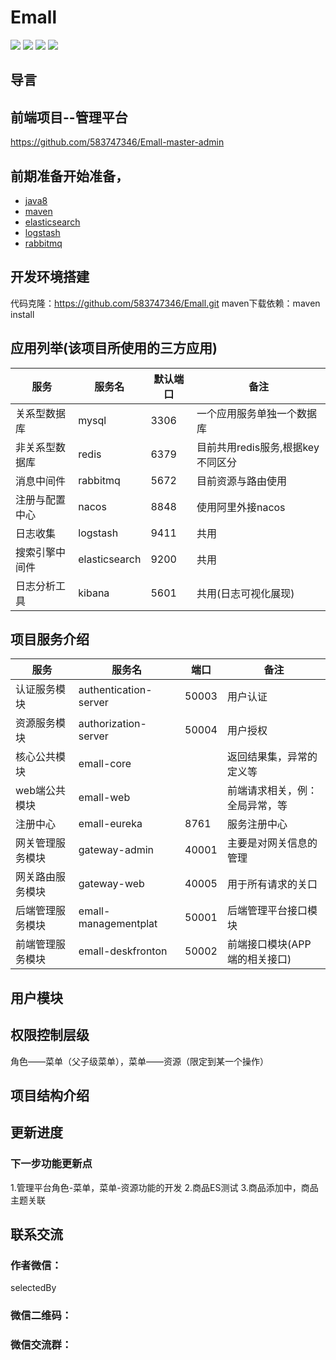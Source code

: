 # Emall

[![](https://travis-ci.org/583747346/Emall.svg?branch=master)](https://github.com/583747346/Emall)
[![](https://codecov.io/gh/583747346/Emall/branch/master/graph/badge.svg)](https://codecov.io/gh/583747346/Emall)
![](https://img.shields.io/badge/springcloud-Hoxton.SR6-blue.svg)
![](https://img.shields.io/badge/springboot-2.2.8.RELEASE-orange.svg)

## 导言


## 前端项目--管理平台
https://github.com/583747346/Emall-master-admin

## 前期准备开始准备，
- [java8](http://www.oracle.com/technetwork/java/javase/downloads/index.html) 
- [maven](http://maven.apache.org/) 
- [elasticsearch](https://www.elastic.co/cn/elasticsearch/)
- [logstash](https://www.elastic.co/cn/logstash)
- [rabbitmq](https://www.rabbitmq.com/)

## 开发环境搭建
代码克隆：https://github.com/583747346/Emall.git
maven下载依赖：maven install

## 应用列举(该项目所使用的三方应用)
|  服务           |   服务名         |  默认端口     | 备注                                            |
|----------------|-----------------|-----------|-------------------------------------------------|
|  关系型数据库    |   mysql         |  3306     | 一个应用服务单独一个数据库                          |
|  非关系型数据库   |  redis         |  6379     | 目前共用redis服务,根据key不同区分                   |
|  消息中间件      |  rabbitmq      |  5672     |  目前资源与路由使用                                |
|  注册与配置中心  |   nacos         |  8848     |  使用阿里外接nacos                                       |
|  日志收集       |   logstash      |  9411     |  共用                                           |
|  搜索引擎中间件  |   elasticsearch |  9200     |  共用                                           |
|  日志分析工具    |   kibana        |  5601     |  共用(日志可视化展现)                             |

## 项目服务介绍
|  服务           |   服务名         |  端口     | 备注                                            |
|----------------|-----------------|-----------|-------------------------------------------------|
|  认证服务模块     |   authentication-server     |  50003     | 用户认证     |
|  资源服务模块     |  authorization-server       |  50004     | 用户授权    |
|  核心公共模块     |  emall-core                 |            | 返回结果集，异常的定义等   |
|  web端公共模块    |   emall-web                |            |  前端请求相关，例：全局异常，等 |
|  注册中心         |   emall-eureka             |  8761      |  服务注册中心   |
|  网关管理服务模块  |   gateway-admin            |  40001     |  主要是对网关信息的管理  |
|  网关路由服务模块  |   gateway-web              |  40005     |  用于所有请求的关口    |
|  后端管理服务模块  |   emall-managementplat    |  50001      |  后端管理平台接口模块  |
|  前端管理服务模块  |   emall-deskfronton       |  50002      |   前端接口模块(APP端的相关接口)  |

## 用户模块

## 权限控制层级
角色——菜单（父子级菜单），菜单——资源（限定到某一个操作）

## 项目结构介绍

## 更新进度
### 下一步功能更新点
1.管理平台角色-菜单，菜单-资源功能的开发
2.商品ES测试
3.商品添加中，商品主题关联

## 联系交流
### 作者微信：
selectedBy
### 微信二维码：

### 微信交流群：
